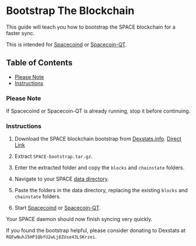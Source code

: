 # Bootstrap The Blockchain

This guide will teach you how to bootstrap the SPACE blockchain for a faster sync.

This is intended for [Spacecoind](https://github.com/spaceworksco/spacecoin) or [Spacecoin-QT](https://spacecoin.network/#wallets).

## Table of Contents

- [Please Note](#Please-Note)
- [Instructions](#Instructions)

### Please Note

If Spacecoind or Spacecoin-QT is already running, stop it before continuing.

### Instructions

1. Download the SPACE blockchain bootstrap from [Dexstats.info](https://dexstats.info/bootstrap.php). [Direct Link](https://eu.bootstrap.dexstats.info/SPACE-bootstrap.tar.gz)

2. Extract `SPACE-bootstrap.tar.gz`.

3. Enter the extracted folder and copy the `blocks` and `chainstate` folders.

4. Navigate to your SPACE [data directory](Find-Data-Directory.md).

5. Paste the folders in the data directory, replacing the existing `blocks` and `chainstate` folders.

6. Start [Spacecoind](https://github.com/spaceworksco/spacecoin) or [Spacecoin-QT](https://spacecoin.network/#wallets).

Your SPACE daemon should now finish syncing very quickly.

If you found the bootstrap helpful, please consider donating to Dexstats at `RQFwNuhJ5HP1QbfU2wLj8ZUse43LSKrzei`.

